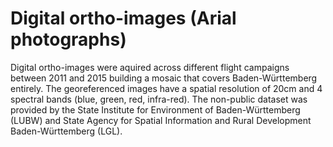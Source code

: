 # Digital ortho-images (Arial photographs)

Digital ortho-images were aquired across different flight campaigns between 2011 and 2015 building a mosaic that covers Baden-Württemberg entirely. The georeferenced images have a spatial resolution of 20cm and 4 spectral bands (blue, green, red, infra-red). The non-public dataset was provided by the State Institute for Environment of Baden-Württemberg (LUBW) and State Agency for Spatial
Information and Rural Development Baden-Württemberg (LGL).
